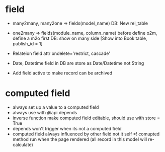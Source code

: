 # field 

* many2many, many2one => fields(model_name) 
DB: New rel_table 

* one2many => fields(module_name, column_name)
before define o2m, define a m2o first
DB: show on many side [Show into Book table, publish_id = 1]

* Relateion field attr ondelete='restrict, cascade'

* Date, Datetime field in DB are store as Date/Datetime not String 

* Add field active to make record can be archived 

# computed field 
* always set up a value to a computed field
* always use with @api.depends
* inverse function make computed field editable, should use with store = True
* depends won't trigger when its not a computed field
* computed field always influenced by other field not it self
*! comupted method run when the page rendered (all record in this model will re-calculate)
